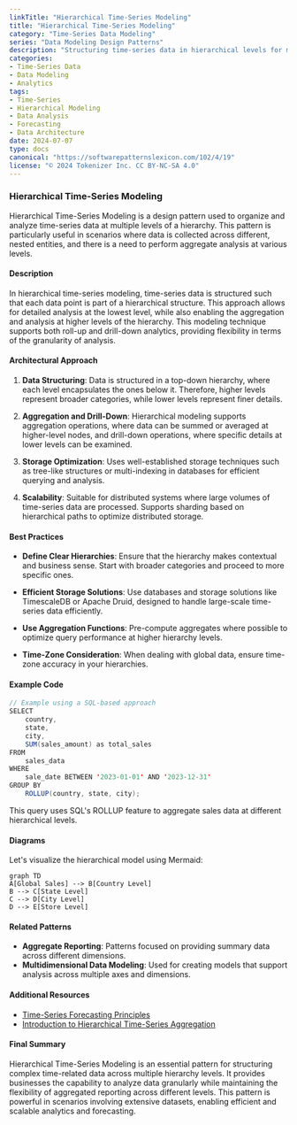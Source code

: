 ```yaml
---
linkTitle: "Hierarchical Time-Series Modeling"
title: "Hierarchical Time-Series Modeling"
category: "Time-Series Data Modeling"
series: "Data Modeling Design Patterns"
description: "Structuring time-series data in hierarchical levels for multi-level analysis."
categories:
- Time-Series Data
- Data Modeling
- Analytics
tags:
- Time-Series
- Hierarchical Modeling
- Data Analysis
- Forecasting
- Data Architecture
date: 2024-07-07
type: docs
canonical: "https://softwarepatternslexicon.com/102/4/19"
license: "© 2024 Tokenizer Inc. CC BY-NC-SA 4.0"
---
```


### Hierarchical Time-Series Modeling

Hierarchical Time-Series Modeling is a design pattern used to organize and analyze time-series data at multiple levels of a hierarchy. This pattern is particularly useful in scenarios where data is collected across different, nested entities, and there is a need to perform aggregate analysis at various levels.

#### Description

In hierarchical time-series modeling, time-series data is structured such that each data point is part of a hierarchical structure. This approach allows for detailed analysis at the lowest level, while also enabling the aggregation and analysis at higher levels of the hierarchy. This modeling technique supports both roll-up and drill-down analytics, providing flexibility in terms of the granularity of analysis.

#### Architectural Approach

1. **Data Structuring**: Data is structured in a top-down hierarchy, where each level encapsulates the ones below it. Therefore, higher levels represent broader categories, while lower levels represent finer details.
   
2. **Aggregation and Drill-Down**: Hierarchical modeling supports aggregation operations, where data can be summed or averaged at higher-level nodes, and drill-down operations, where specific details at lower levels can be examined.
   
3. **Storage Optimization**: Uses well-established storage techniques such as tree-like structures or multi-indexing in databases for efficient querying and analysis.
   
4. **Scalability**: Suitable for distributed systems where large volumes of time-series data are processed. Supports sharding based on hierarchical paths to optimize distributed storage.

#### Best Practices

- **Define Clear Hierarchies**: Ensure that the hierarchy makes contextual and business sense. Start with broader categories and proceed to more specific ones.

- **Efficient Storage Solutions**: Use databases and storage solutions like TimescaleDB or Apache Druid, designed to handle large-scale time-series data efficiently.

- **Use Aggregation Functions**: Pre-compute aggregates where possible to optimize query performance at higher hierarchy levels.

- **Time-Zone Consideration**: When dealing with global data, ensure time-zone accuracy in your hierarchies.

#### Example Code

```java
// Example using a SQL-based approach
SELECT 
    country, 
    state, 
    city, 
    SUM(sales_amount) as total_sales
FROM 
    sales_data
WHERE 
    sale_date BETWEEN '2023-01-01' AND '2023-12-31'
GROUP BY 
    ROLLUP(country, state, city);
```

This query uses SQL's ROLLUP feature to aggregate sales data at different hierarchical levels.

#### Diagrams

Let's visualize the hierarchical model using Mermaid:

```mermaid
graph TD
A[Global Sales] --> B[Country Level]
B --> C[State Level]
C --> D[City Level]
D --> E[Store Level]
```

#### Related Patterns

- **Aggregate Reporting**: Patterns focused on providing summary data across different dimensions.
- **Multidimensional Data Modeling**: Used for creating models that support analysis across multiple axes and dimensions.

#### Additional Resources

- [Time-Series Forecasting Principles](https://forecastingprinciples.com)
- [Introduction to Hierarchical Time-Series Aggregation](https://dataramblings.com/hierarchy-aggregation)

#### Final Summary

Hierarchical Time-Series Modeling is an essential pattern for structuring complex time-related data across multiple hierarchy levels. It provides businesses the capability to analyze data granularly while maintaining the flexibility of aggregated reporting across different levels. This pattern is powerful in scenarios involving extensive datasets, enabling efficient and scalable analytics and forecasting.
